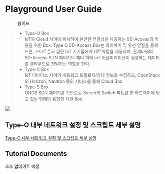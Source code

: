 # Playground User Guide

> **용어표**

> - Type-O Box  
 IoT와 Cloud 사이에 위치하여 유연한 연결성을 제공하는 SD-Access의 적용을 위한 Box. Type O SD-Access Box는 와이파이 및 유선 연결을 통해 드론, 스마트폰과 같은 IoT 기기들에게 네트워킹을 제공하며, 관제타워의 SD-Access SDN 제어기의 제어 하에 IoT 어플리케이션이 생성하는 데이터를 클라우드로 전달하는 역할을 한다.
> - Type-C Box  
 IoT 디바이스 사이의 네트워크 토폴로지/상태 정보를 수집하고, OpenStack의 Horizon, Neutron 등의 서비스를 통해 Cloud Box
> - Type-S Box  
 ONOS SDN 제어기를 기반으로 Server와 Switch 파트를 한 하드웨어에 담고 있는 형태의 융합형 자원 Box
  
![](https://github.com/KOREN-Platform/Playground/blob/master/Images/KOREN%20SmartX%20Open%20Playground%20%26%20KOREN%20SDI.PNG)
  

## Type-O 내부 네트워크 설정 및 스크립트 세부 설명

[Type-O 내부 네트워크 설정 및 스크립트 세부 설명](https://github.com/KOREN-Platform/Playground/blob/master/Playground_Introduction_Guide/User_Guide/How%20to%20Access%20VMs%20using%20SSH%20key.pdf)

## Tutorial Documents

추후 업데이트 예정
